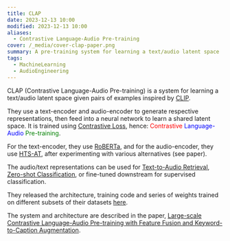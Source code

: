 ```yaml
---
title: CLAP
date: 2023-12-13 10:00
modified: 2023-12-13 10:00
aliases:
  - Contrastive Language-Audio Pre-training
cover: /_media/cover-clap-paper.png
summary: A pre-training system for learning a text/audio latent space
tags:
  - MachineLearning
  - AudioEngineering
---
```


CLAP (Contrastive Language-Audio Pre-training) is a system for learning a text/audio latent space given pairs of examples inspired by [CLIP](https://openai.com/research/clip).

They use a text-encoder and audio-encoder to generate respective representations, then feed into a neural network to learn a shared latent space. It is trained using [Contrastive Loss](contrastive-loss.md), hence: <span style="color: red;">Contrastive</span> <span style="color: blue;">Language-Audio</span> <span style="color: green;">Pre-training</span>.

For the text-encoder, they use [RoBERTa](RoBERTa.md), and for the audio-encoder, they use [HTS-AT](hts-at.md), after experimenting with various alternatives (see paper).

The audio/text representations can be used for [Text-to-Audio Retrieval](text-to-audio-retrieval.md), [Zero-shot Classification](zero-shot-classification.md), or fine-tuned downstream for supervised classification.

They released the architecture, training code and series of weights trained on different subsets of their datasets [here](https://github.com/LAION-AI/CLAP).

The system and architecture are described in the paper, [Large-scale Contrastive Language-Audio Pre-training with Feature Fusion and Keyword-to-Caption Augmentation](../reference/papers/large-scale-contrastive-language-audio-pre-training-with-feature-fusion-and-keyword-to-caption-augmentation.md).